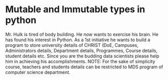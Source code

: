 # Mutable and Immutable types in python

Mr. Hulk is tired of body building. He now wants to exercise his brain. He has found his interest in Python.
As a 1st initiative he wants to build a program to store university details of CHRIST (DoE, Campuses, Administrators details, Department details, Programmes, Course details, student details etc. 
Since you are the budding data scientists please help him in achieving his accomplishments. 
NOTE: For the sake of simplicity course, teachers and students details can be restricted to MDS program of computer science department.
